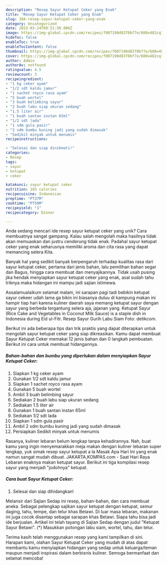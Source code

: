 ```yaml
---
description: "Resep Sayur Ketupat Ceker yang Enak"
title: "Resep Sayur Ketupat Ceker yang Enak"
slug: 384-resep-sayur-ketupat-ceker-yang-enak
category: Uncategorized
date: 2023-03-24T09:51:50.006Z
image: https://img-global.cpcdn.com/recipes/f007190d8370bf7e/680x482cq70/sayur-ketupat-ceker-foto-resep-utama.jpg
hideToc: false
enableToc: true
enableTocContent: false
thumbnail: https://img-global.cpcdn.com/recipes/f007190d8370bf7e/680x482cq70/sayur-ketupat-ceker-foto-resep-utama.jpg
cover: https://img-global.cpcdn.com/recipes/f007190d8370bf7e/680x482cq70/sayur-ketupat-ceker-foto-resep-utama.jpg
author: Admin
authorAv: notfound
ratingvalue: 4.5
reviewcount: 3
recipeingredient:
- "1 kg ceker ayam"
- "1/2 sdt kaldu jamur"
- "1 sachet royco rasa ayam"
- "5 buah wortel"
- "3 buah belimbing sayur"
- "2 buah labu siap ukuran sedang"
- "1.5 liter air"
- "1 buah santan instan 65ml"
- "1/2 sdt lada"
- "1 sdm gula pasir"
- "2 sdm bumbu kuning jadi yang sudah dimasak"
- "Sedikit minyak untuk menumis"
recipeinstructions:

- "Selesai dan siap dinikmati!"
categories:
- Resep
tags:
- sayur
- ketupat
- ceker

katakunci: sayur ketupat ceker 
nutrition: 103 calories
recipecuisine: Indonesian
preptime: "PT37M"
cooktime: "PT59M"
recipeyield: "1"
recipecategory: Dinner

---
```





Anda sedang mencari ide resep sayur ketupat ceker yang unik? Cara membuatnya sangat gampang. Kalau salah mengolah maka hasilnya tidak akan memuaskan dan justru cenderung tidak enak. Padahal sayur ketupat ceker yang enak seharusnya memiliki aroma dan cita rasa yang dapat memancing selera Kita.





Banyak hal yang sedikit banyak berpengaruh terhadap kualitas rasa dari sayur ketupat ceker, pertama dari jenis bahan, lalu pemilihan bahan segar dan Bagus, hingga cara membuat dan menyajikannya. Tidak usah pusing jika hendak menyiapkan sayur ketupat ceker yang enak,      asal sudah tahu triknya maka hidangan ini mampu jadi sajian istimewa.














Assalamualaikum selamat malam, ini sarapan pagi tadi bebikin ketupat sayur cekeer udah lama ga bikin ini biasanya duluu di kampung makan ini hampir tiap hari karena kuliner daerah saya memang ketupat sayur dengan sayur yang berbeda tergantung selera aja, jajanan yang. Ketupat Sayur (Rice Cake and Vegetables in Coconut Milk Sauce) is a staple dish in Indonesia during Eid ul-Fitr. Resep Sayur Gurih Labu Siam Foto: detikcom.






Berikut ini ada beberapa tips dan trik praktis yang dapat diterapkan untuk mengolah sayur ketupat ceker yang siap dikreasikan. Kamu dapat membuat Sayur Ketupat Ceker memakai 12 jenis bahan dan 0 langkah pembuatan. Berikut ini cara untuk membuat hidangannya.

<!--inarticleads1-->

##### Bahan-bahan dan bumbu yang diperlukan dalam menyiapkan Sayur Ketupat Ceker:

1. Siapkan 1 kg ceker ayam
1. Gunakan 1/2 sdt kaldu jamur
1. Siapkan 1 sachet royco rasa ayam
1. Gunakan 5 buah wortel
1. Ambil 3 buah belimbing sayur
1. Sediakan 2 buah labu siap ukuran sedang
1. Sediakan 1.5 liter air
1. Gunakan 1 buah santan instan 65ml
1. Sediakan 1/2 sdt lada
1. Siapkan 1 sdm gula pasir
1. Ambil 2 sdm bumbu kuning jadi yang sudah dimasak
1. Persiapkan Sedikit minyak untuk menumis


Rasanya, kuliner lebaran belum lengkap tanpa kehadirannya. Nah, buat kamu yang ingin menyemarakkan meja makan dengan kuliner lebaran super lengkap, yuk simak resep sayur ketupat a la Masak Apa Hari Ini yang enak namun sangat mudah dibuat. JAKARTA,KOMPAS.com - Saat Hari Raya Lebaran enaknya makan ketupat sayur. Berikut ini tiga kompilasi resep sayur yang menjadi &#34;jodohnya&#34; ketupat. 

<!--inarticleads2-->

##### Cara buat Sayur Ketupat Ceker:


1. Selesai dan siap dihidangkan!

Melansir dari Sajian Sedap ini resep, bahan-bahan, dan cara membuat aneka. Sebagai pelengkap sajikan sayur ketupat dengan ketupat, semur daging, tahu, tempe, dan telur khas Betawi. Di luar masa lebaran, makanan ini juga cocok disantap sebagai sarapan khas Betawi. Siapa tahu bisa jadi ide berjualan. Artikel ini telah tayang di Sajian Sedap dengan judul &#34;Ketupat Sayur Betawi&#34;. (*) Masukkan potongan labu siam, wortel, tahu, dan telur. 

Terima kasih telah menggunakan resep yang kami tampilkan di sini. Harapan kami, olahan Sayur Ketupat Ceker yang mudah di atas dapat membantu kamu menyiapkan hidangan yang sedap untuk keluarga/teman maupun menjadi inspirasi dalam berbisnis kuliner. Semoga bermanfaat dan selamat mencoba!
